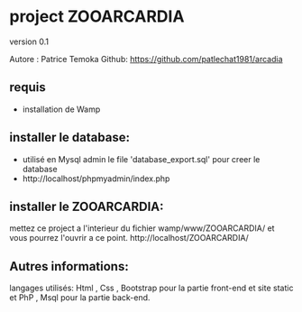 # project ZOOARCARDIA

version 0.1

Autore : Patrice Temoka
Github: https://github.com/patlechat1981/arcadia

## requis 
- installation de Wamp

## installer le database:
- utilisé en Mysql admin  le file 'database_export.sql' pour creer le database
- http://localhost/phpmyadmin/index.php

## installer le ZOOARCARDIA:
mettez ce project a l'interieur du fichier  wamp/www/ZOOARCARDIA/
et vous pourrez  l'ouvrir a ce point.
http://localhost/ZOOARCARDIA/


## Autres informations:

langages utilisés: Html , Css , Bootstrap pour la partie front-end et site static
    et PhP , Msql pour la partie back-end.
